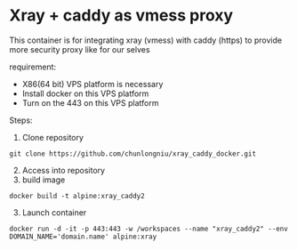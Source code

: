 # Xray + caddy as vmess proxy

This container is for integrating xray (vmess) with caddy (https)
to provide more security proxy like for our selves

requirement:
- X86(64 bit) VPS platform is necessary
- Install docker on this VPS platform
- Turn on the 443 on this VPS platform

Steps:
1. Clone repository
  ```shell
  git clone https://github.com/chunlongniu/xray_caddy_docker.git
  ```
2. Access into repository
3. build image
 ```shell
 docker build -t alpine:xray_caddy2
 ```
3. Launch container
 ```shell
 docker run -d -it -p 443:443 -w /workspaces --name "xray_caddy2" --env DOMAIN_NAME='domain.name' alpine:xray
 ```

